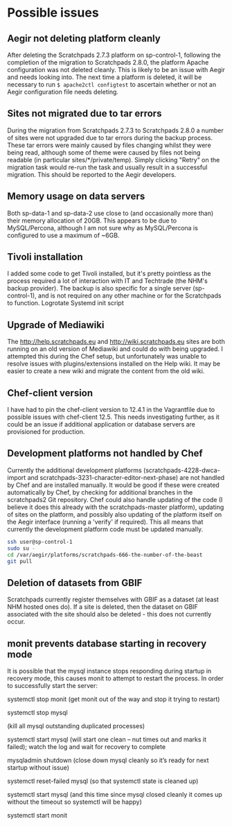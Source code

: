 Possible issues
===============

Aegir not deleting platform cleanly
-----------------------------------
After deleting the Scratchpads 2.7.3 platform on sp-control-1, following the 
completion of the migration to Scratchpads 2.8.0, the platform Apache 
configuration was not deleted cleanly. This is likely to be an issue with Aegir 
and needs looking into. The next time a platform is deleted, it will be 
necessary to run ```$ apache2ctl configtest``` to ascertain whether or not an 
Aegir configuration file needs deleting.

Sites not migrated due to tar errors
------------------------------------
During the migration from Scratchpads 2.7.3 to Scratchpads 2.8.0 a number of 
sites were not upgraded due to tar errors during the backup process. These tar 
errors were mainly caused by files changing whilst they were being read, 
although some of theme were caused by files not being readable (in particular 
sites/*/private/temp). Simply clicking "Retry" on the migration task would 
re-run the task and usually result in a successful migration. This should be 
reported to the Aegir developers.

Memory usage on data servers
----------------------------
Both sp-data-1 and sp-data-2 use close to (and occasionally more than) their 
memory allocation of 20GB. This appears to be due to MySQL/Percona, although I 
am not sure why as MySQL/Percona is configured to use a maximum of ~6GB.

Tivoli installation
-------------------
I added some code to get Tivoli installed, but it's pretty pointless as the 
process required a lot of interaction with IT and Techtrade (the NHM's backup 
provider). The backup is also specific for a single server (sp-control-1), and 
is not required on any other machine or for the Scratchpads to function.
Logrotate
Systemd init script

Upgrade of Mediawiki
--------------------
The http://help.scratchpads.eu and http://wiki.scratchpads.eu sites are both 
running on an old version of Mediawiki and could do with being upgraded. I 
attempted this during the Chef setup, but unfortunately was unable to resolve 
issues with plugins/extensions installed on the Help wiki. It may be easier to 
create a new wiki and migrate the content from the old wiki.

Chef-client version
-------------------
I have had to pin the chef-client version to 12.4.1 in the Vagrantfile due to 
possible issues with chef-client 12.5. This needs investigating further, as it 
could be an issue if additional application or database servers are provisioned 
for production.

Development platforms not handled by Chef
-----------------------------------------
Currently the additional development platforms (scratchpads-4228-dwca-import 
and scratchpads-3231-character-editor-next-phase) are not handled by Chef and 
are installed manually. It would be good if these were created automatically by 
Chef, by checking for additional branches in the scratchpads2 Git repository. 
Chef could also handle updating of the code (I believe it does this already 
with the scratchpads-master platform), updating of sites on the platform, and 
possibly also updating of the platform itself on the Aegir interface (running a 
'verify' if required). This all means that currently the development platform 
code must be updated manually.

```bash
ssh user@sp-control-1
sudo su - 
cd /var/aegir/platforms/scratchpads-666-the-number-of-the-beast
git pull
```

Deletion of datasets from GBIF
------------------------------
Scratchpads currently register themselves with GBIF as a dataset (at least NHM 
hosted ones do). If a site is deleted, then the dataset on GBIF associated with 
the site should also be deleted - this does not currently occur.

monit prevents database starting in recovery mode
-------------------------------------------------
It is possible that the mysql instance stops responding during startup in recovery mode, 
this causes monit to attempt to restart the process. In order to successfully start the
server:

systemctl stop monit  (get monit out of the way and stop it trying to restart)

systemctl stop mysql

(kill all mysql outstanding duplicated processes)

systemctl start mysql (will start one clean – nut times out and marks it failed); watch the log and wait for recovery to complete

mysqladmin shutdown (close down mysql cleanly so it’s ready for next startup without issue)

systemctl reset-failed mysql  (so that systemctl state is cleaned up)

systemctl start mysql  (and this time since mysql closed cleanly it comes up without the timeout so systemctl will be happy)

systemctl start monit
 
